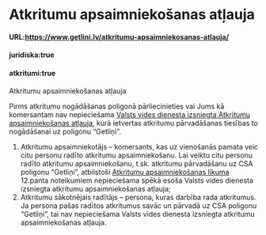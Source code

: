 # Atkritumu apsaimniekošanas atļauja

#### URL:https://www.getlini.lv/atkritumu-apsaimniekosanas-atlauja/

#### juridiska:true
#### atkritumi:true

Atkritumu apsaimniekošanas atļauja

Pirms atkritumu nogādāšanas poligonā pārliecinieties vai Jums kā komersantam nav nepieciešama [Valsts vides dienesta izsniegta Atkritumu apsaimniekošanas atļauja](https://www.vvd.gov.lv/pakalpojumi-un-veidlapas/), kurā ietvertas atkritumu pārvadāšanas tiesības to nogādāšanai uz poligonu “Getliņi”.

1.  Atkritumu apsaimniekotājs – komersants, kas uz vienošanās pamata veic citu personu radīto atkritumu apsaimniekošanu. Lai veiktu citu personu radīto atkritumu apsaimniekošanu, t.sk. atkritumu pārvadāšanu uz CSA poligonu “Getliņi”, atbilstoši [Atkritumu apsaimniekošanas likuma](https://likumi.lv/ta/id/221378-atkritumu-apsaimniekosanas-likums) 12.panta noteikumiem nepieciešama spēkā esoša Valsts vides dienesta izsniegta atkritumu apsaimniekošanas atļauja;
2.  Atkritumu sākotnējais radītājs – persona, kuras darbība rada atkritumus. Ja persona pašas radītos atkritumus savāc un pārvadā uz CSA poligonu “Getliņi”, tai nav nepieciešama Valsts vides dienesta izsniegta atkritumu apsaimniekošanas atļauja.
